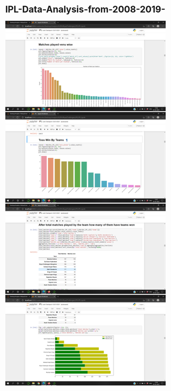 # IPL-Data-Analysis-from-2008-2019-
<img src="Screenshot (760).png" alt="Italian Trulli">
<img src="Screenshot (762).png" alt="Italian Trulli">
<img src="Screenshot (763).png" alt="Italian Trulli">
<img src="Screenshot (764).png" alt="Italian Trulli">
